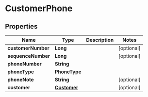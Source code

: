 

# CustomerPhone


## Properties

| Name | Type | Description | Notes |
|------------ | ------------- | ------------- | -------------|
|**customerNumber** | **Long** |  |  [optional] |
|**sequenceNumber** | **Long** |  |  [optional] |
|**phoneNumber** | **String** |  |  |
|**phoneType** | **PhoneType** |  |  |
|**phoneNote** | **String** |  |  [optional] |
|**customer** | [**Customer**](Customer.md) |  |  [optional] |



